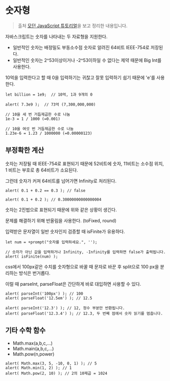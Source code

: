 # 숫자형

> 출처 [모던 JavaScript 튜토리얼](https://ko.javascript.info/)을 보고 정리한 내용입니다.

자바스크립트는 숫자를 나타내는 두 자료형을 지원한다.

-   일반적인 숫자는 배정밀도 부동소수점 숫자로 알려진 64비트 IEEE-754로 저장된다.
-   일반적인 숫자는 2^53이상이거나 -2^53이하일 수 없다는 제약 때문에 Big Int를 사용한다.

10억을 입력한다고 할 때 0을 입력하기는 귀찮고 잘못 입력하기 쉽기 때문에 'e'를 사용한다.

```
let billion = 1e9;  // 10억, 1과 9개의 0

alert( 7.3e9 );  // 73억 (7,300,000,000)

// 10을 세 번 거듭제곱한 수로 나눔
1e-3 = 1 / 1000 (=0.001)

// 10을 여섯 번 거듭제곱한 수로 나눔
1.23e-6 = 1.23 / 1000000 (=0.00000123)
```

## 부정확한 계산

숫자는 저장될 때 IEEE-754로 표현되기 때문에 52비트에 숫자, 11비트는 소수점 위치, 1 비트는 부호로 총 64비트가 소요된다.

그런데 숫자가 커져 64비트를 넘어가면 Infinity로 처리된다.

```
alert( 0.1 + 0.2 == 0.3 ); // false

alert( 0.1 + 0.2 ); // 0.30000000000000004
```

숫자는 2진법으로 표현되기 때문에 위와 같은 상황이 생긴다.

문제를 해결하기 위해 반올림을 사용한다. (toFixed, round)

입력받은 문자열이 일반 숫자인지 검증할 때 isFinite가 유용하다.

```
let num = +prompt("숫자를 입력하세요.", '');

// 숫자가 아닌 값을 입력하거나 Infinity, -Infinity를 입력하면 false가 출력됩니다.
alert( isFinite(num) );
```

css에서 100px같은 수치를 숫자형으로 바꿀 때 문자로 바꾼 후 split으로 100 px을 분리하는 방식은 번거롭다.

이럴 때 parseInt, parseFloat은 간단하게 바로 대입하면 사용할 수 있다.

```
alert( parseInt('100px') ); // 100
alert( parseFloat('12.5em') ); // 12.5

alert( parseInt('12.3') ); // 12, 정수 부분만 반환됩니다.
alert( parseFloat('12.3.4') ); // 12.3, 두 번째 점에서 숫자 읽기를 멈춥니다.
```

## 기타 수학 함수

-   Math.max(a,b,c,...)
-   Math.main(a,b,c,...)
-   Math.pow(n,power)

```
alert( Math.max(3, 5, -10, 0, 1) ); // 5
alert( Math.min(1, 2) ); // 1
alert( Math.pow(2, 10) ); // 2의 10제곱 = 1024
```
